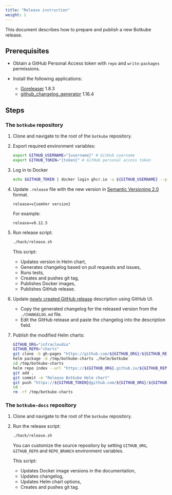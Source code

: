 ```yaml
---
title: "Release instruction"
weight: 1
---
```


This document describes how to prepare and publish a new Botkube release.

## Prerequisites

- Obtain a GitHub Personal Access token with `repo` and `write:packages` permissions.
- Install the following applications:

    - [Goreleaser](https://goreleaser.com/install/) 1.8.3
    - [github_changelog_generator](https://github.com/github-changelog-generator/github-changelog-generator#installation) 1.16.4

## Steps

### The `botkube` repository

1. Clone and navigate to the root of the `botkube` repository.
1. Export required environment variables:

    ```bash
    export GITHUB_USERNAME="{username}" # GitHub username
    export GITHUB_TOKEN="{token}" # GitHub personal access token
    ```

1. Log in to Docker

    ```bash
    echo $GITHUB_TOKEN | docker login ghcr.io -u ${GITHUB_USERNAME} --password-stdin
    ```

1. Update `.release` file with the new version in [Semantic Versioning 2.0](https://semver.org/spec/v2.0.0.html) format.

    ```
    release=v{semVer version}
    ```

    For example:

    ```
    release=v0.12.5
    ```

1. Run release script:

    ```bash
    ./hack/release.sh
    ```

    This script:
    - Updates version in Helm chart,
    - Generates changelog based on pull requests and issues,
    - Runs tests,
    - Creates and pushes git tag,
    - Publishes Docker images,
    - Publishes GitHub release.

1. Update [newly created GitHub release](https://github.com/infracloudio/botkube/releases/latest) description using GitHub UI.
    - Copy the generated changelog for the released version from the `./CHANGELOG.md` file.
    - Edit the GitHub release and paste the changelog into the description field.

1. Publish the modified Helm charts:

    ```bash
    GITHUB_ORG="infracloudio"
    GITHUB_REPO="charts"
    git clone -b gh-pages "https://github.com/${GITHUB_ORG}/${GITHUB_REPO}.git" /tmp/botkube-charts
    helm package -d /tmp/botkube-charts ./helm/botkube
    cd /tmp/botkube-charts
    helm repo index --url "https://${GITHUB_ORG}.github.io/${GITHUB_REPO}/" --merge ./index.yaml .
    git add .
    git commit -m "Release Botkube Helm chart"
    git push "https://${GITHUB_TOKEN}@github.com/${GITHUB_ORG}/${GITHUB_REPO}.git"
    cd -
    rm -rf /tmp/botkube-charts
    ```

### The `botkube-docs` repository

1. Clone and navigate to the root of the `botkube` repository.
1. Run the release script:

    ```bash
    ./hack/release.sh
    ```

    You can customize the source repository by setting `GITHUB_ORG`, `GITHUB_REPO` and `REPO_BRANCH` environment variables.

    This script:
    - Updates Docker image versions in the documentation,
    - Updates changelog,
    - Updates Helm chart options,
    - Creates and pushes git tag.
